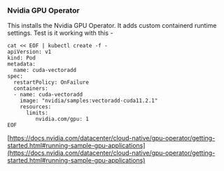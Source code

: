 ### Nvidia GPU Operator 

This installs the Nvidia GPU Operator. It adds custom containerd runtime settings. Test is it working with this - 

```
cat << EOF | kubectl create -f -
apiVersion: v1
kind: Pod
metadata:
  name: cuda-vectoradd
spec:
  restartPolicy: OnFailure
  containers:
  - name: cuda-vectoradd
    image: "nvidia/samples:vectoradd-cuda11.2.1"
    resources:
      limits:
         nvidia.com/gpu: 1
EOF
```
[https://docs.nvidia.com/datacenter/cloud-native/gpu-operator/getting-started.html#running-sample-gpu-applications](https://docs.nvidia.com/datacenter/cloud-native/gpu-operator/getting-started.html#running-sample-gpu-applications)
